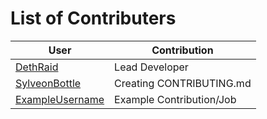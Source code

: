 # List of Contributers

User | Contribution
------------ | -------------
[DethRaid](https://github.com/DethRaid) | Lead Developer
[SylveonBottle](https://github.com/SylveonBottle) | Creating CONTRIBUTING.md
[ExampleUsername](ExampleProfilePage) | Example Contribution/Job
